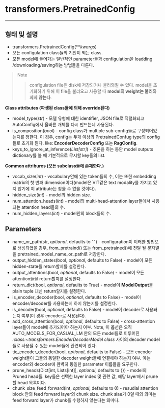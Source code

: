 # transformers.PretrainedConfig
------
## 형태 및 설명
* transformers.PretrainedConfig(***kwargs*)
* 모든 configulation class들의 기반이 되는 class.
* 모든 model에 들어가는 일반적인 parameter들과 configulation을 loadding /downloading/saving하는 방법들을 다룬다.

> Note
>> configulation file은 disk에 저장되거나 불러와질 수 있다. model을 초기화하기 위해 이 file을 불러오고 사용할 때 **model의 weight는 불러와지지 않는다**.

**Class attributes (파생된 class들에 의해 override된다)**
* model_type(*str*) - 모델 유형에 대한 identifier, JSON file로 직렬화되고 AutoConfig에서 올바른 개체를 다시 만드는데 사용된다.
* is_composition(*bool*) - config class가 multiple sub-config들로 구성되어있는지를 정한다. 이 경우, config는 두개 이상의 PretrainedConfug type의 config들로 초기화 된다. like: **EncoderDecoderConfig** 또는 **RagConfig**.
* keys_to_ignore_at_inference(*List[str]*) - 추론을 하는 동안 model outputs dictionary를 볼 때 기본적으로 무시할 key들의 list.

**Common attribures (모든 subclass들에 존재한다.)**
* vocab_size(*int*) - vocabulary안에 있는 token들의 수, 이는 또한 embedding matrix의 첫 번째 dimension이다(model은 VIT같은 text modality를 가지고 있지 않기에 이 attribute는 찾을 수 없을 것이다).
* hidden_size(*int*) - model의 hidden size.
* num_attention_heads(*int*) - model의 multi-head-attention layer들에서 사용되는 attention head들의 수.
* num_hidden_layers(*int*) - model안의 block들의 수.

## Parameters
* name_or_path(str, *optional*, defaults to "") - configuration이 이러한 방법으로 생성되었을 경우, from_pretraind() 또는 from_pretrained()에 전달 될 문자열을 pretrained_model_name_or_path로 저장한다.
* output_hidden_states(bool, *optional*, defaults to False) - model이 모든 hidden-state를 return할지를 설정한다.
* output_attentions(bool, *optional*, defaults to False) - model이 모든 attention들을 return할지를 설정한다.
* return_dict(bool, *optional*, defaults to True) - model이 **ModelOutput**을 plain tuple 대신 return할지를 설정한다.
* is_encoder_decoder(bool, *optional*, defaults to False) - model이 encoder/decoder를 사용하는지 하지 않는지를 설정한다.
* is_decoder(bool, *optional*, defaults to False) - model이 decoder로 사용돠는지 여부(이 경우 encoder로 사용된다).
* add_cross_attention(bool, *optional*, defaults to False) - cross-attention layer들이 model에 추가되어야 하는지 여부. Note, 이 옵션은 오직 AUTO_MODELS_FOR_CASUAL_LM 안의 모든 model들로 이루어진 *:class:~transformers.EncoderDecoderModel class* 사이의 decoder model들로 사용될 수 있는 model들에 관련되어 있다.
* tie_encoder_decoder(bool, *optional*, defaults to False) - 모든 encoder weight들이 그들의 동일한 decoder weight들에 연결해야 하는지 여부. 이는 encoder와 decoder에 완벽히 동일한 parameter 이름들을 요구한다.
* prune_heads(Dict[int, Lists[int]], *optional*, defaults to {}) - model의 Pruned head들. key들은 선택한 layer index 및 관련 값, 해당 layer에서 prune할 head 목록이다.
* chunk_size_feed_forward(int, *optional*, defaults to 0) - resudial attention block 안의 feed forward layer의 chunk size. chunk siae가 0일 때의 의미는 feed forward layer가 chunk를 수행하지 않는다는 의미다. 
 

